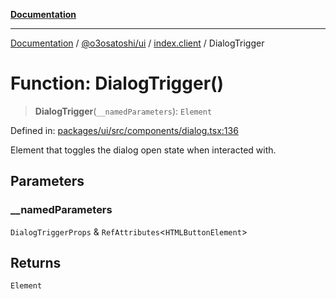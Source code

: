 [**Documentation**](../../../../README.md)

***

[Documentation](../../../../README.md) / [@o3osatoshi/ui](../../README.md) / [index.client](../README.md) / DialogTrigger

# Function: DialogTrigger()

> **DialogTrigger**(`__namedParameters`): `Element`

Defined in: [packages/ui/src/components/dialog.tsx:136](https://github.com/o3osatoshi/experiment/blob/04dfa58df6e48824a200a24d77afef7ce464e1ae/packages/ui/src/components/dialog.tsx#L136)

Element that toggles the dialog open state when interacted with.

## Parameters

### \_\_namedParameters

`DialogTriggerProps` & `RefAttributes`\<`HTMLButtonElement`\>

## Returns

`Element`

